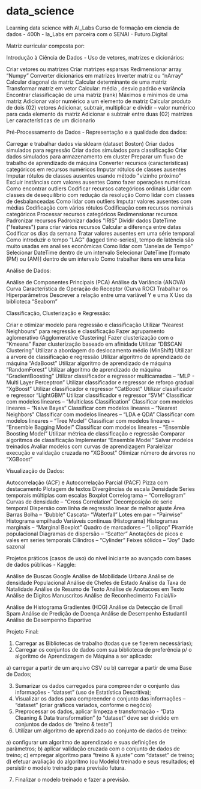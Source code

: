 # data_science
Learning data science with AI_Labs
Curso de formação em ciencia de dados - 400h - Ia_Labs em parceira com o SENAI - Futuro.Digital

Matriz curricular composta por: 

Introdução à Ciência de Dados - Uso de vetores, matrizes e dicionários:

  
Criar vetores ou matrizes
Criar matrizes esparsas
Redimensionar array “Numpy”
Converter dicionários em matrizes
Inverter matriz ou “nArray”
Calcular diagonal da matriz
Calcular determinante de uma matriz
Transformar matriz em vetor
Calcular: média , desvio padrão e variância
Encontrar classificação de uma matriz (rank)
Máximos e mínimos de uma matriz
Adicionar valor numérico a um elemento de matriz
Calcular produto de dois (02) vetores
Adicionar, subtrair, multiplicar e dividir – valor numérico para cada elemento da matriz
Adicionar e subtrair entre duas (02)  matrizes
Ler características de um dicionario
 

Pré-Processamento de Dados - Representação e a qualidade dos dados:

  
Carregar e trabalhar dados via sklearn (dataset Boston)
Criar dados simulados para regressão
Criar dados simulados para classificação
Criar dados simulados para armazenamento em cluster
Preparar um fluxo de trabalho de aprendizado de máquina
Converter recursos (características) categóricos em recursos numéricos
Imputar rótulos de classes ausentes
Imputar rótulos de classes ausentes usando método "vizinho próximo"
Excluir instâncias com valores ausentes
Como fazer operações numéricas
Como encontrar outliers
Codificar recursos categóricos ordinais
Lidar com classes de desequilíbrio com redução da resolução
Como lidar com classes de desbalanceadas
Como lidar com outliers
Imputar valores ausentes com médias
Codificação com vários rótulos
Codificação com recursos nominais categóricos
Processar recursos categóricos
Redimensionar recursos
Padronizar recursos
Padronizar dados "IRIS"
Dividir dados DateTime ("features") para criar vários recursos
Calcular a diferença entre datas
Codificar os dias da semana
Tratar valores ausentes em uma série temporal
Como introduzir o tempo "LAG" (lagged time-series), tempo de latência são muito usadas em analises econômicas
Como lidar com "Janelas de Tempo"
Selecionar DateTime dentro de um intervalo
Selecionar DateTime [formato (PM) ou (AM)] dentro de um intervalo
Como trabalhar itens em uma lista


Análise de Dados:

  
Análise de Componentes Principais (PCA)
Análise da Variância (ANOVA)
Curva Característica de Operação do Receptor (Curva ROC)
Trabalhar os Hiperparâmetros
Descrever a relação entre uma variável Y e uma X
Uso da biblioteca “Seaborn”


Classificação, Clusterização e Regressão:

 
Criar e otimizar modelo para regressão e classificação
Utilizar “Nearest Neighbours” para regressão e classificação
Fazer agrupamento aglomerativo (Agglomerative Clustering)
Fazer clusterização com o “Kmeans”
Fazer clusterização baseado em afinidade
Utilizar “DBSCAN Clustering”
Utilizar a abordagem do deslocamento médio (MinShift)
Utilizar a arvore de classificação e regressão
Utilizar algoritmo de aprendizado de máquina “AdaBoost”
Utilizar algoritmo de aprendizado de máquina “RandomForest”
Utilizar algoritmo de aprendizado de máquina “GradientBoosting”
Utilizar classificador e regressor multicamadas –  “MLP - Multi Layer Perceptron”
Utilizar classificador e regressor de reforço gradual “XgBoost”
Utilizar classificador e regressor “CatBoost”
Utilizar classificador e regressor “LightGBM”
Utilizar classificador e regressor “SVM”
Classificar com modelos lineares – “Multiclass Classification”
Classificar com modelos lineares – “Naive Bayes”
Classificar com modelos lineares – “Nearest Neighbors”
Classificar com modelos lineares – “LDA e QDA”
Classificar com modelos lineares – “Tree Model”
Classificar com modelos lineares – “Ensemble Bagging Model”
Classificar com modelos lineares – “Ensemble Boosting Model”
Utilizar métrica de classificação e regressão
Comparar algoritmos de classificação
Implementar “Ensemble Model”
Salvar modelos treinados
Avaliar modelos com curvas de aprendizagem
Paralelizar execução e validação cruzada no “XGBoost”
Otimizar número de árvores no “XGBoost”


Visualização de Dados:

  
Autocorrelação (ACF) e Autocorrelação Parcial (PACF)
Pizza com destacamento
Plotagem de textos
Divergências de escala
Densidade
Series temporais múltiplas com escalas
Boxplot
Correlograma – “Correllogram”
Curvas de densidade – “Cross Correlation”
Decomposição de serie temporal
Dispersão com linha de regressão linear de melhor ajuste
Área
Barras
Bolha – “Bubble”
Cascata- “Waterfall”
Lotes em par – “Pairwise”
Histograma empilhado
Variáveis continuas (Histograma)
Histogramas marginais – “Marginal Boxplot”
Quadro de marcadores – “Lollipop”
Piramide populacional
Diagramas de dispersão – “Scatter”
Anotações de picos e vales em series temporais
Cilindros – “Cylinder”
Feixes sólidos – “Joy”
Dado sazonal


Projetos práticos (casos de uso) do nível iniciante ao avançado com bases de dados públicas - Kaggle:

 
Análise de Buscas Google
Análise de Mobilidade Urbana
Análise de densidade Populacional
Análise de Chefes de Estado
Análise da Taxa de Natalidade
Análise de Resumo de Texto
Análise de Anotacoes em Texto
Análise de Digitos Manuscritos
Análise de Reconhecimento Facial/li>
   
Análise de Histograma Gradientes (HOG)
Análise da Detecção de Email Spam
Análise de Predição de Doença
Análise de Desempenho Estudantil
Análise de Desempenho Esportivo


Projeto Final:

	
1. Carregar as Bibliotecas de trabalho (todas que se fizerem necessárias);
2. Carregar  os conjuntos de dados com sua biblioteca de preferência p/ o algoritmo de Aprendizagem de Máquina a ser aplicado:
		
a) carregar a partir de um arquivo CSV ou 
b) carregar a partir de uma Base de Dados;

	   
3. Sumarizar os dados carregados para compreender o conjunto das informações - “dataset” (uso de Estatística Descritiva);
4. Visualizar os dados para compreender o conjunto das informações – “dataset” (criar gráficos variados, conforme o negócio)
5. Preprocessar os dados, aplicar limpeza e transformação - “Data Cleaning & Data transformation” (o “dataset” deve ser dividido em conjuntos de dados de “treino & teste”)
6. Utilizar um algoritmo de aprendizado ao conjunto de dados de treino:
		
a) configurar um algoritmo de aprendizado e suas definições de parâmetros;
b) aplicar validação cruzada com o conjunto de dados de treino;
c) empregar algoritmo para “treino & ajuste” com “dataset” de treino;
d) efetuar avaliação do algoritmo (ou Modelo) treinado e seus resultados;
e) persistir o modelo treinado para previsão futura.

	   
7. Finalizar o modelo treinado e fazer a previsão.

